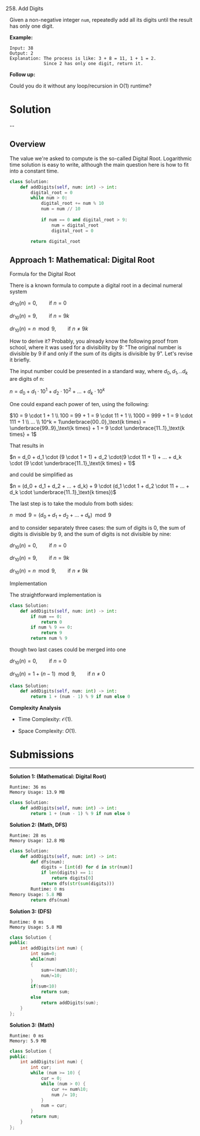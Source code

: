 258. Add Digits

Given a non-negative integer `num`, repeatedly add all its digits until the result has only one digit.

**Example:**
```
Input: 38
Output: 2 
Explanation: The process is like: 3 + 8 = 11, 1 + 1 = 2. 
             Since 2 has only one digit, return it.
```

**Follow up:**

Could you do it without any loop/recursion in O(1) runtime?

# Solution
--
## Overview
The value we're asked to compute is the so-called Digital Root. Logarithmic time solution is easy to write, although the main question here is how to fit into a constant time.

```python
class Solution:
    def addDigits(self, num: int) -> int:
        digital_root = 0
        while num > 0:
            digital_root += num % 10
            num = num // 10
            
            if num == 0 and digital_root > 9:
                num = digital_root
                digital_root = 0
                
        return digital_root
```

## Approach 1: Mathematical: Digital Root
Formula for the Digital Root

There is a known formula to compute a digital root in a decimal numeral system

$dr_{10}(n) = 0, \qquad \text{if } n = 0$

$dr_{10}(n) = 9, \qquad \text{if } n = 9 k$

$dr_{10}(n) = n \mod 9, \qquad \text{if } n \ne 9 k$

How to derive it? Probably, you already know the following proof from school, where it was used for a divisibility by 9: "The original number is divisible by 9 if and only if the sum of its digits is divisible by 9". Let's revise it briefly.

The input number could be presented in a standard way, where $d_0, d_1, .. d_k$ are digits of n:

$n = d_0 + d_1 \cdot 10^1 + d_2 \cdot 10^2 + ... + d_k \cdot 10^k$
 

One could expand each power of ten, using the following:

$10 = 9 \cdot 1 + 1 \\ 100 = 99 + 1 = 9 \cdot 11 + 1 \\ 1000 = 999 + 1 = 9 \cdot 111 + 1 \\ ... \\ 10^k = 1\underbrace{00..0}_\text{k times} = \underbrace{99..9}_\text{k times} + 1 = 9 \cdot \underbrace{11..1}_\text{k times} + 1$

That results in

$n = d_0 + d_1 \cdot (9 \cdot 1 + 1) + d_2 \cdot(9 \cdot 11 + 1) + ... + d_k \cdot (9 \cdot \underbrace{11..1}_\text{k times} + 1)$

and could be simplified as

$n = (d_0 + d_1 + d_2 + ... + d_k) + 9 \cdot (d_1 \cdot 1 + d_2 \cdot 11 + ... + d_k \cdot \underbrace{11..1}_\text{k times})$

The last step is to take the modulo from both sides:

$n \mod 9 = (d_0 + d_1 + d_2 + ... + d_k) \mod 9$

and to consider separately three cases: the sum of digits is 0, the sum of digits is divisible by 9, and the sum of digits is not divisible by nine:

$dr_{10}(n) = 0, \qquad \text{if } n = 0$

$dr_{10}(n) = 9, \qquad \text{if } n = 9 k$

$dr_{10}(n) = n \mod 9, \qquad \text{if } n \ne 9 k$

Implementation

The straightforward implementation is

```python
class Solution:
    def addDigits(self, num: int) -> int:
        if num == 0:
            return 0
        if num % 9 == 0:
            return 9
        return num % 9
```

though two last cases could be merged into one

$dr_{10}(n) = 0, \qquad \text{if } n = 0$

$dr_{10}(n) = 1 + (n - 1) \mod 9, \qquad \text{if } n \ne 0$

```python
class Solution:
    def addDigits(self, num: int) -> int:
        return 1 + (num - 1) % 9 if num else 0
```

**Complexity Analysis**

* Time Complexity: $\mathcal{O}(1)$.

* Space Complexity: $O(1)$.

# Submissions
---
**Solution 1: (Mathematical: Digital Root)**
```
Runtime: 36 ms
Memory Usage: 13.9 MB
```
```python
class Solution:
    def addDigits(self, num: int) -> int:
        return 1 + (num - 1) % 9 if num else 0
```

**Solution 2: (Math, DFS)**
```
Runtime: 28 ms
Memory Usage: 12.8 MB
```
```python
class Solution:
    def addDigits(self, num: int) -> int:
        def dfs(num):
            digits = [int(d) for d in str(num)]
            if len(digits) == 1:
                return digits[0]
            return dfs(str(sum(digits)))
        Runtime: 0 ms
Memory Usage: 5.8 MB
        return dfs(num)
```

**Solution 3: (DFS)**
```
Runtime: 0 ms
Memory Usage: 5.8 MB
```
```c++
class Solution {
public:
    int addDigits(int num) {
        int sum=0;
        while(num)
        {
            sum+=(num%10);
            num/=10;
        }
        if(sum<10)
            return sum;
        else
            return addDigits(sum);
    }
};
```

**Solution 3: (Math)**
```
Runtime: 0 ms
Memory: 5.9 MB
```
```c++
class Solution {
public:
    int addDigits(int num) {
        int cur;
        while (num >= 10) {
            cur = 0;
            while (num > 0) {
                cur += num%10;
                num /= 10;
            }
            num = cur;
        }
        return num;
    }
};
```
